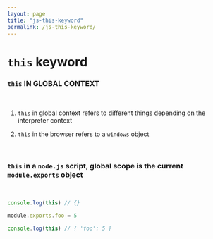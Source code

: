 ```yaml
---
layout: page
title: "js-this-keyword"
permalink: /js-this-keyword/
---
```


# `this` keyword

### **`this` IN GLOBAL CONTEXT**

<br>

1. `this` in global context refers to different things depending on the interpreter context

2. `this` in the browser refers to a `windows` object

<br>

### `this` in a `node.js` script, global scope is the current `module.exports` object

<br>

```js
console.log(this) // {}

module.exports.foo = 5

console.log(this) // { 'foo': 5 }
```
